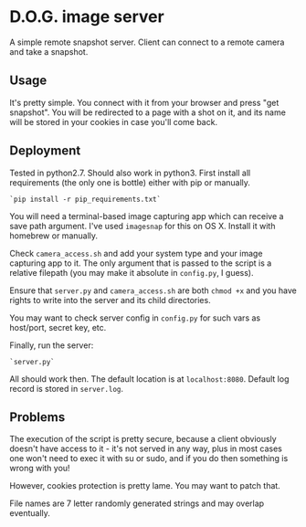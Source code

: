 # D.O.G. image server

 A simple remote snapshot server. Client can connect to a remote camera
 and take a snapshot.
 
## Usage
 
 It's pretty simple. You connect with it from your browser and press "get 
 snapshot". You will be redirected to a page with a shot on it, and its name
  will be stored in your cookies in case you'll come back.
 
## Deployment
 
 Tested in python2.7. Should also work in python3.
 First install all requirements (the only one is bottle) either with pip or 
 manually.
 
    `pip install -r pip_requirements.txt`
    
 You will need a terminal-based image capturing app which can receive a save
  path argument. I've used `imagesnap` for this on OS X. Install it with 
  homebrew or manually.
  
  Check `camera_access.sh` and add your system type and your image capturing 
  app to it. The only argument that is passed to the script is a relative 
  filepath (you may make it absolute in `config.py`, I guess).
  
  Ensure that `server.py` and `camera_access.sh` are both `chmod +x` and you
   have rights to write into the server and its child directories.
   
 You may want to check server config in `config.py` for such vars as 
 host/port, secret key, etc.
   
 Finally, run the server:
 
    `server.py`
 
 All should work then. The default location is at `localhost:8080`. Default 
 log record is stored in `server.log`.
 
## Problems
 
 The execution of the script is pretty secure, because a client obviously 
 doesn't have access to it - it's not served in any way, plus in most cases 
 one won't need to exec it with su or sudo, and if you do then something 
 is wrong with you!
 
 However, cookies protection is pretty lame. You may want to patch that.
 
 File names are 7 letter randomly generated strings and may overlap 
 eventually.
 